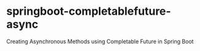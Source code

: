 # springboot-completablefuture-async
Creating Asynchronous Methods using Completable Future in Spring Boot
